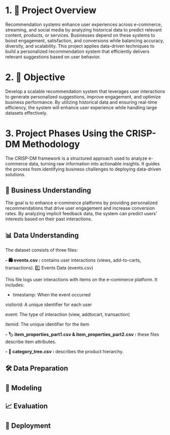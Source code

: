 # 1. 📖 Project Overview 
Recommendation systems enhance user experiences across e-commerce, streaming, and social media by analyzing historical data to predict relevant content, products, or services. Businesses depend on these systems to boost engagement, satisfaction, and conversions while balancing accuracy, diversity, and scalability. This project applies data-driven techniques to build a personalized recommendation system that efficiently delivers relevant suggestions based on user behavior.

# 2. 🎯 Objective 
Develop a scalable recommendation system that leverages user interactions to generate personalized suggestions, improve engagement, and optimize business performance. By utilizing historical data and ensuring real-time efficiency, the system will enhance user experience while handling large datasets effectively.

# 3. Project Phases Using the CRISP-DM Methodology
The CRISP-DM framework is a structured approach used to analyze e-commerce data, turning raw information into actionable insights. It guides the process from identifying business challenges to deploying data-driven solutions.

   ## 🛒 Business Understanding

The goal is to enhance e-commerce platforms by providing personalized recommendations that drive user engagement and increase conversion rates. By analyzing implicit feedback data, the system can predict users' interests based on their past interactions.

  ## 📊 Data Understanding

The dataset consists of three files:

**- 🛍️ events.csv :** contains user interactions (views, add-to-carts, transactions).
1️⃣ Events Data (events.csv)

This file logs user interactions with items on the e-commerce platform. It includes:

 * timestamp: When the event occurred

visitorid: A unique identifier for each user

event: The type of interaction (view, addtocart, transaction)

itemid: The unique identifier for the item

**- 🏷️ item_properties_part1.csv & item_properties_part2.csv :** these files describe item attributes.

**- 📂 category_tree.csv :** describes the product hierarchy.

  ## 🛠️ Data Preparation

  ## 🤖 Modeling

  ## 📈 Evaluation

  ##  🚀 Deployment
